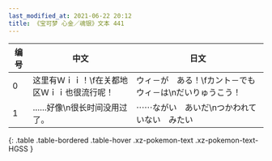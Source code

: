 ```yaml
---
last_modified_at: 2021-06-22 20:12
title: 《宝可梦 心金／魂银》文本 441
---
```

| 编号 | 中文 | 日文 |
| ---- | ---- | ---- |
| 0 | 这里有Ｗｉｉ！\f在关都地区Ｗｉｉ也很流行呢！ | ウィ－が　ある！\fカント－でも　ウィ－は\nだいりゅうこう！ |
| 1 | ……好像\n很长时间没用过了。 | ⋯⋯ながい　あいだ\nつかわれて　いない　みたい |
{: .table .table-bordered .table-hover .xz-pokemon-text .xz-pokemon-text-HGSS }